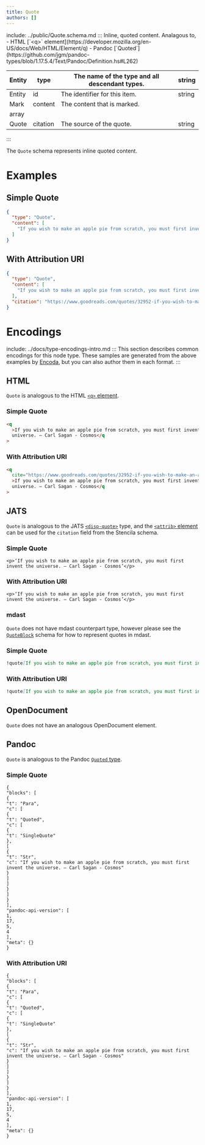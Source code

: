 ```yaml
---
title: Quote
authors: []
---
```


include: ../public/Quote.schema.md
:::
Inline, quoted content. Analagous to, - HTML \[\`&lt;q>\` element](https&#x3A;//developer.mozilla.org/en-US/docs/Web/HTML/Element/q) - Pandoc \[\`Quoted\`](https&#x3A;//github.com/jgm/pandoc-types/blob/1.17.5.4/Text/Pandoc/Definition.hs#L262)

| Entity | type     | The name of the type and all descendant types. | string |
| ------ | -------- | ---------------------------------------------- | ------ |
| Entity | id       | The identifier for this item.                  | string |
| Mark   | content  | The content that is marked.                    |        |
| array  |          |                                                |        |
| Quote  | citation | The source of the quote.                       | string |

:::

The `Quote` schema represents inline quoted content.

# Examples

## Simple Quote

```json validate import=simple
{
  "type": "Quote",
  "content": [
    "If you wish to make an apple pie from scratch, you must first invent the universe. — Carl Sagan - Cosmos"
  ]
}
```

## With Attribution URI

```json validate import=attribution
{
  "type": "Quote",
  "content": [
    "If you wish to make an apple pie from scratch, you must first invent the universe. — Carl Sagan - Cosmos"
  ],
  "citation": "https://www.goodreads.com/quotes/32952-if-you-wish-to-make-an-apple-pie-from-scratch"
}
```

# Encodings

include: ../docs/type-encodings-intro.md
:::
This section describes common encodings for this node type. These samples are generated from the above examples by [Encoda](https://stencila.github.io/encoda), but you can also author them in each format.
:::

## HTML

`Quote` is analogous to the HTML [`<q>` element](https://developer.mozilla.org/en-US/docs/Web/HTML/Element/q).

### Simple Quote

```html export=simple
<q
  >If you wish to make an apple pie from scratch, you must first invent the
  universe. — Carl Sagan - Cosmos</q
>
```

### With Attribution URI

```html export=attribution
<q
  cite="https://www.goodreads.com/quotes/32952-if-you-wish-to-make-an-apple-pie-from-scratch"
  >If you wish to make an apple pie from scratch, you must first invent the
  universe. — Carl Sagan - Cosmos</q
>
```

## JATS

`Quote` is analogous to the JATS [`<disp-quote>`](https://jats.nlm.nih.gov/articleauthoring/tag-library/1.2/element/disp-quote.html) type, and the [`<attrib>` element](https://jats.nlm.nih.gov/articleauthoring/tag-library/1.2/element/attrib.html) can be used for the `citation` field from the Stencila schema.

### Simple Quote

```jats export=simple
<p>‘If you wish to make an apple pie from scratch, you must first invent the universe. — Carl Sagan - Cosmos’</p>

```

### With Attribution URI

```jats export=attribution
<p>‘If you wish to make an apple pie from scratch, you must first invent the universe. — Carl Sagan - Cosmos’</p>

```

### mdast

`Quote` does not have mdast counterpart type, however please see the [`QuoteBlock`](/schema/QuoteBlock) schema for how to represent quotes in mdast.

### Simple Quote

```markdown export=simple
!quote[If you wish to make an apple pie from scratch, you must first invent the universe. — Carl Sagan - Cosmos]
```

### With Attribution URI

```markdown export=attribution
!quote[If you wish to make an apple pie from scratch, you must first invent the universe. — Carl Sagan - Cosmos](https://www.goodreads.com/quotes/32952-if-you-wish-to-make-an-apple-pie-from-scratch)
```

## OpenDocument

`Quote` does not have an analogous OpenDocument element.

## Pandoc

`Quote` is analogous to the Pandoc [`Quoted` type](https://github.com/jgm/pandoc-types/blob/1.17.5.4/Text/Pandoc/Definition.hs#L262).

### Simple Quote

```pandoc export=simple
{
"blocks": [
{
"t": "Para",
"c": [
{
"t": "Quoted",
"c": [
{
"t": "SingleQuote"
},
[
{
"t": "Str",
"c": "If you wish to make an apple pie from scratch, you must first invent the universe. — Carl Sagan - Cosmos"
}
]
]
}
]
}
],
"pandoc-api-version": [
1,
17,
5,
4
],
"meta": {}
}
```

### With Attribution URI

```pandoc export=attribution
{
"blocks": [
{
"t": "Para",
"c": [
{
"t": "Quoted",
"c": [
{
"t": "SingleQuote"
},
[
{
"t": "Str",
"c": "If you wish to make an apple pie from scratch, you must first invent the universe. — Carl Sagan - Cosmos"
}
]
]
}
]
}
],
"pandoc-api-version": [
1,
17,
5,
4
],
"meta": {}
}
```
